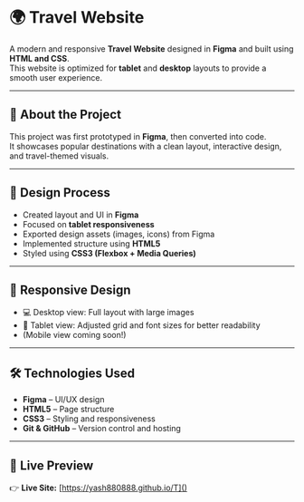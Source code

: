 # 🌍 Travel Website

A modern and responsive **Travel Website** designed in **Figma** and built using **HTML and CSS**.  
This website is optimized for **tablet** and **desktop** layouts to provide a smooth user experience.

---

## 🧠 About the Project

This project was first prototyped in **Figma**, then converted into code.  
It showcases popular destinations with a clean layout, interactive design, and travel-themed visuals.

---

## 🎨 Design Process

- Created layout and UI in **Figma**
- Focused on **tablet responsiveness**
- Exported design assets (images, icons) from Figma
- Implemented structure using **HTML5**
- Styled using **CSS3 (Flexbox + Media Queries)**


---

## 📱 Responsive Design

- 💻 Desktop view: Full layout with large images  
- 📱 Tablet view: Adjusted grid and font sizes for better readability  
- (Mobile view coming soon!)

---

## 🛠️ Technologies Used

- **Figma** – UI/UX design  
- **HTML5** – Page structure  
- **CSS3** – Styling and responsiveness    
- **Git & GitHub** – Version control and hosting

---

## 🚀 Live Preview

👉 **Live Site:** [https://yash880888.github.io/T]()
  

